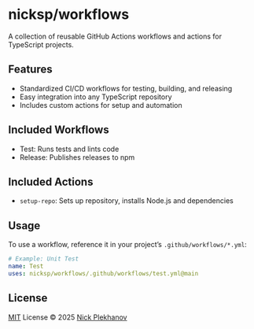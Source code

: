 # nicksp/workflows

A collection of reusable GitHub Actions workflows and actions for TypeScript projects.

## Features

- Standardized CI/CD workflows for testing, building, and releasing
- Easy integration into any TypeScript repository
- Includes custom actions for setup and automation

## Included Workflows

- Test: Runs tests and lints code
- Release: Publishes releases to npm

## Included Actions

- `setup-repo`: Sets up repository, installs Node.js and dependencies

## Usage

To use a workflow, reference it in your project’s `.github/workflows/*.yml`:

```yaml
# Example: Unit Test
name: Test
uses: nicksp/workflows/.github/workflows/test.yml@main
```

## License

[MIT](LICENSE) License &copy; 2025 [Nick Plekhanov](https://plekhanov.me)
